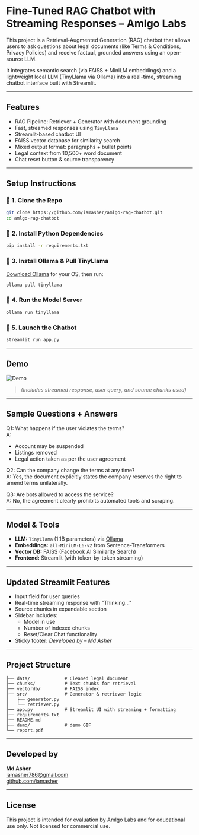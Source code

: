 # Fine-Tuned RAG Chatbot with Streaming Responses – Amlgo Labs

This project is a Retrieval-Augmented Generation (RAG) chatbot that allows users to ask questions about legal documents (like Terms & Conditions, Privacy Policies) and receive factual, grounded answers using an open-source LLM.

It integrates semantic search (via FAISS + MiniLM embeddings) and a lightweight local LLM (TinyLlama via Ollama) into a real-time, streaming chatbot interface built with Streamlit.

---

## Features

- RAG Pipeline: Retriever + Generator with document grounding
- Fast, streamed responses using `TinyLlama`
- Streamlit-based chatbot UI
- FAISS vector database for similarity search
- Mixed output format: paragraphs + bullet points
- Legal context from 10,500+ word document
- Chat reset button & source transparency

---

## Setup Instructions

### 🔹 1. Clone the Repo

```bash
git clone https://github.com/iamasher/amlgo-rag-chatbot.git
cd amlgo-rag-chatbot
```

### 🔹 2. Install Python Dependencies

```bash
pip install -r requirements.txt
```

### 🔹 3. Install Ollama & Pull TinyLlama

[Download Ollama](https://ollama.com/download) for your OS, then run:

```bash
ollama pull tinyllama
```

### 🔹 4. Run the Model Server

```bash
ollama run tinyllama
```

### 🔹 5. Launch the Chatbot

```bash
streamlit run app.py
```

---

##  Demo

![Demo](https://github.com/iamasher/amlgo-rag-chatbot/raw/main/Demo.gif)

> _(Includes streamed response, user query, and source chunks used)_

---

## Sample Questions + Answers

Q1: What happens if the user violates the terms?  
 A:

- Account may be suspended
- Listings removed
- Legal action taken as per the user agreement

Q2: Can the company change the terms at any time?  
 A: Yes, the document explicitly states the company reserves the right to amend terms unilaterally.

Q3: Are bots allowed to access the service?  
 A: No, the agreement clearly prohibits automated tools and scraping.


---

## Model & Tools

- **LLM:** `TinyLlama` (1.1B parameters) via [Ollama](https://ollama.com)
- **Embeddings:** `all-MiniLM-L6-v2` from Sentence-Transformers
- **Vector DB:** FAISS (Facebook AI Similarity Search)
- **Frontend:** Streamlit (with token-by-token streaming)

---

## Updated Streamlit Features

- Input field for user queries
- Real-time streaming response with "Thinking..."
- Source chunks in expandable section
- Sidebar includes:
  - Model in use
  - Number of indexed chunks
  - Reset/Clear Chat functionality
- Sticky footer: _Developed by – Md Asher_

---

## Project Structure

```
├── data/             # Cleaned legal document
├── chunks/           # Text chunks for retrieval
├── vectordb/         # FAISS index
├── src/              # Generator & retriever logic
│   ├── generator.py
│   └── retriever.py
├── app.py            # Streamlit UI with streaming + formatting
├── requirements.txt
├── README.md
├── demo/             # demo GIF
└── report.pdf       
```

---

## Developed by

**Md Asher**  
 iamasher786@gmail.com  
 [github.com/iamasher](https://github.com/iamasher)

---

## License

This project is intended for evaluation by Amlgo Labs and for educational use only. Not licensed for commercial use.
